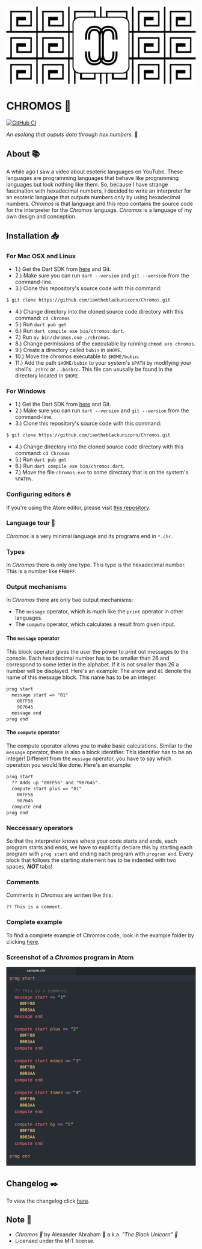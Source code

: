 <p align="center">
 <img src="assets/banner.png"/>
</p>

# CHROMOS :rainbow:

[![GitHub CI](https://github.com/iamtheblackunicorn/Chromos/actions/workflows/dart.yml/badge.svg)](https://github.com/iamtheblackunicorn/Chromos/actions)

*An esolang that ouputs data through hex numbers.* :rainbow:

## About :books:

A while ago I saw a video about esoteric languages on YouTube.
These languages are programming languages that behave like programming languages
but look nothing like them. So, because I have strange fascination with hexadecimal numbers, I decided to write an interpreter for an esoteric language that outputs numbers
only by using hexadecimal numbers. *Chromos* is that language and this repo contains the
source code for the interpreter for the *Chromos* language. *Chromos* is a language of
my own design and conception.

## Installation :inbox_tray:

### For Mac OSX and Linux
- 1.) Get the Dart SDK from [here](https://dart.dev) and Git.
- 2.) Make sure you can run `dart --version` and `git --version` from the command-line.
- 3.) Clone this repository's source code with this command:
```bash
$ git clone https://github.com/iamtheblackunicorn/Chromos.git
```
- 4.) Change directory into the cloned source code directory with this command: `cd Chromos`
- 5.) Run `dart pub get`
- 6.) Run `dart compile exe bin/chromos.dart`.
- 7.) Run `mv bin/chromos.exe ./chromos`.
- 8.) Change permissions of the executable by running `chmod a+x chromos`.
- 9.) Create a directory called `bubin` in `$HOME`.
- 10.) Move the chromos executable to `$HOME/bubin`.
- 11.) Add the path `$HOME/bubin` to your system's `$PATH` by modifying your shell's `.zshrc` or . `.bashrc`. This file can ususally be found in the directory located in `$HOME`.

### For Windows
- 1.) Get the Dart SDK from [here](https://dart.dev) and Git.
- 2.) Make sure you can run `dart --version` and `git --version` from the command-line.
- 3.) Clone this repository's source code with this command:
```bash
$ git clone https://github.com/iamtheblackunicorn/Chromos.git
```
- 4.) Change directory into the cloned source code directory with this command: `cd Chromos`
- 5.) Run `dart pub get`
- 6.) Run `dart compile exe bin/chromos.dart`.
- 7.) Move the file `chromos.exe` to some directory that is on the system's `%PATH%`.

### Configuring editors :fire:

If you're using the Atom editor, please visit [this repository](https://github.com/iamtheblackunicorn/language-chromos).

### Language tour :book:

*Chromos* is a very minimal language and its programs end in `*.chr`.

### Types

In *Chromos* there is only one type. This type is the hexadecimal number.
This is a number like `FF00FF`.

### Output mechanisms

In *Chromos* there are only two output mechanisms:

- The `message` operator, which is much like the `print` operator in other languages.
- The `compute` operator, which calculates a result from given input.

#### The `message` operator

This block operator gives the user the power to print out messages to the console.
Each hexadecimal number has to be smaller than 26 and correspond to some letter in the
alphabet. If it is not smaller than 26 a number will be displayed. Here's an example:
The arrow and `01` denote the name of this message block. This name has to be an integer.

```text
prog start
  message start => "01"
    00FF56
    987645
  message end
prog end
```

#### The `compute` operator

The compute operator allows you to make basic calculations. Similar to the `message` operator, there is also a block identifier. This identifier has to be an integer!
Different from the `message` operator, you have to say which operation you would like done. Here's an example:

```text
prog start
  ?? Adds up "00FF56" and "987645".
  compute start plus => "01"
    00FF56
    987645
  compute end
prog end
```

### Neccessary operators

So that the interpreter knows where your code starts and ends, each program starts and ends, we have to explicitly declare this by starting each program with `prog start` and ending each program with `program end`. Every block that follows the starting statement has to be indented with two spaces, ***NOT*** tabs!

### Comments

Comments in *Chromos* are written like this:

```text
?? This is a comment.
```

### Complete example

To find a complete example of *Chromos* code, look in the example folder by clicking [here](example/sample.chr).

### Screenshot of a *Chromos* program in Atom

<p align="center">
 <img src="assets/sample.png"/>
</p>

## Changelog :black_nib:

To view the changelog click [here](./CHANGELOG.md).

## Note :scroll:

- *Chromos :rainbow:* by Alexander Abraham :black_heart: a.k.a. *"The Black Unicorn" :unicorn:*
- Licensed under the MIT license.
